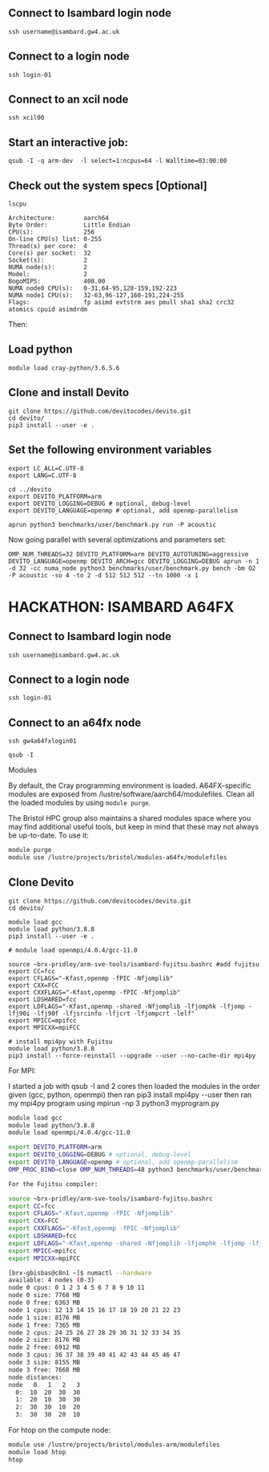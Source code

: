 ## Connect to Isambard login node
`ssh username@isambard.gw4.ac.uk`

## Connect to a login node
`ssh login-01`

## Connect to an xcil node
`ssh xcil00`

## Start an interactive job:
`qsub -I -q arm-dev  -l select=1:ncpus=64 -l Walltime=03:00:00`

## Check out the system specs [Optional]
`lscpu`
```
Architecture:        aarch64
Byte Order:          Little Endian
CPU(s):              256
On-line CPU(s) list: 0-255
Thread(s) per core:  4
Core(s) per socket:  32
Socket(s):           2
NUMA node(s):        2
Model:               2
BogoMIPS:            400.00
NUMA node0 CPU(s):   0-31,64-95,128-159,192-223
NUMA node1 CPU(s):   32-63,96-127,160-191,224-255
Flags:               fp asimd evtstrm aes pmull sha1 sha2 crc32 atomics cpuid asimdrdm
```

Then:


## Load python
`module load cray-python/3.6.5.6`
## Clone and install Devito
```
git clone https://github.com/devitocodes/devito.git
cd devito/
pip3 install --user -e .
```
## Set the following environment variables
```
export LC_ALL=C.UTF-8
export LANG=C.UTF-8
```

```
cd ../devito
export DEVITO_PLATFORM=arm
export DEVITO_LOGGING=DEBUG # optional, debug-level
export DEVITO_LANGUAGE=openmp # optional, add openmp-parallelism
```

`aprun python3 benchmarks/user/benchmark.py run -P acoustic`

Now going parallel with several optimizations and parameters set:

```
OMP_NUM_THREADS=32 DEVITO_PLATFORM=arm DEVITO_AUTOTUNING=aggressive DEVITO_LANGUAGE=openmp DEVITO_ARCH=gcc DEVITO_LOGGING=DEBUG aprun -n 1 -d 32 -cc numa_node python3 benchmarks/user/benchmark.py bench -bm O2 -P acoustic -so 4 -to 2 -d 512 512 512 --tn 1000 -x 1
```

# HACKATHON: ISAMBARD A64FX
## Connect to Isambard login node
`ssh username@isambard.gw4.ac.uk`

## Connect to a login node
`ssh login-01`

## Connect to an a64fx node
`ssh gw4a64fxlogin01`

`qsub -I`

Modules

By default, the Cray programming environment is loaded. A64FX-specific modules are exposed from /lustre/software/aarch64/modulefiles.
Clean all the loaded modules by using `module purge`.

The Bristol HPC group also maintains a shared modules space where you may find additional useful tools, but keep in mind that these may not always be up-to-date. To use it:

```bash
module purge
module use /lustre/projects/bristol/modules-a64fx/modulefiles
```

## Clone Devito

```
git clone https://github.com/devitocodes/devito.git
cd devito/

module load gcc
module load python/3.8.8
pip3 install --user -e .

# module load openmpi/4.0.4/gcc-11.0

source ~brx-pridley/arm-sve-tools/isambard-fujitsu.bashrc #add fujitsu
export CC=fcc
export CFLAGS="-Kfast,openmp -fPIC -Nfjomplib"
export CXX=FCC
export CXXFLAGS="-Kfast,openmp -fPIC -Nfjomplib"
export LDSHARED=fcc
export LDFLAGS="-Kfast,openmp -shared -Nfjomplib -lfjomphk -lfjomp -lfj90i -lfj90f -lfjsrcinfo -lfjcrt -lfjompcrt -lelf"
export MPICC=mpifcc
export MPICXX=mpiFCC

# install mpi4py with Fujitsu
module load python/3.8.8
pip3 install --force-reinstall --upgrade --user --no-cache-dir mpi4py
```

For MPI:

 I started a job with qsub -I and 2 cores then loaded the modules in the order given (gcc, python, openmpi) then ran pip3 install mpi4py --user then ran my mpi4py program using mpirun -np 3 python3 myprogram.py
```bash
module load gcc
module load python/3.8.8
module load openmpi/4.0.4/gcc-11.0
```

```bash
export DEVITO_PLATFORM=arm 
export DEVITO_LOGGING=DEBUG # optional, debug-level
export DEVITO_LANGUAGE=openmp # optional, add openmp-parallelism
OMP_PROC_BIND=close OMP_NUM_THREADS=48 python3 benchmarks/user/benchmark.py run -P acoustic -d 768 768 768  --tn 512

For the Fujitsu compiler:

source ~brx-pridley/arm-sve-tools/isambard-fujitsu.bashrc
export CC=fcc
export CFLAGS="-Kfast,openmp -fPIC -Nfjomplib"
export CXX=FCC
export CXXFLAGS="-Kfast,openmp -fPIC -Nfjomplib"
export LDSHARED=fcc
export LDFLAGS="-Kfast,openmp -shared -Nfjomplib -lfjomphk -lfjomp -lfj90i -lfj90f -lfjsrcinfo -lfjcrt -lfjompcrt -lelf"
export MPICC=mpifcc
export MPICXX=mpiFCC
```

```bash
[brx-gbisbas@c8n1 ~]$ numactl --hardware
available: 4 nodes (0-3)
node 0 cpus: 0 1 2 3 4 5 6 7 8 9 10 11
node 0 size: 7768 MB
node 0 free: 6363 MB
node 1 cpus: 12 13 14 15 16 17 18 19 20 21 22 23
node 1 size: 8176 MB
node 1 free: 7365 MB
node 2 cpus: 24 25 26 27 28 29 30 31 32 33 34 35
node 2 size: 8176 MB
node 2 free: 6912 MB
node 3 cpus: 36 37 38 39 40 41 42 43 44 45 46 47
node 3 size: 8155 MB
node 3 free: 7668 MB
node distances:
node   0   1   2   3 
  0:  10  20  30  30 
  1:  20  10  30  30 
  2:  30  30  10  20 
  3:  30  30  20  10 

```

For htop on the compute node:
```bash
module use /lustre/projects/bristol/modules-arm/modulefiles
module load htop
htop
```

